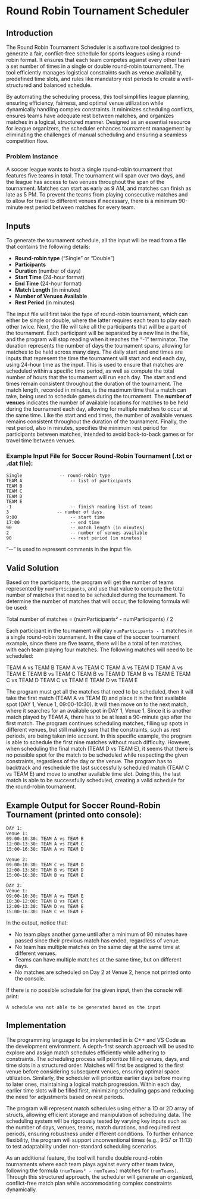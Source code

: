 # Round Robin Tournament Scheduler

## Introduction

The Round Robin Tournament Scheduler is a software tool designed to generate a fair, conflict-free schedule for sports leagues using a round-robin format. It ensures that each team competes against every other team a set number of times in a single or double round-robin tournament. The tool efficiently manages logistical constraints such as venue availability, predefined time slots, and rules like mandatory rest periods to create a well-structured and balanced schedule.

By automating the scheduling process, this tool simplifies league planning, ensuring efficiency, fairness, and optimal venue utilization while dynamically handling complex constraints. It minimizes scheduling conflicts, ensures teams have adequate rest between matches, and organizes matches in a logical, structured manner. Designed as an essential resource for league organizers, the scheduler enhances tournament management by eliminating the challenges of manual scheduling and ensuring a seamless competition flow.

### Problem Instance

A soccer league wants to host a single round-robin tournament that features five teams in total. The tournament will span over two days, and the league has access to two venues throughout the span of the tournament. Matches can start as early as 9 AM, and matches can finish as late as 5 PM. To prevent the teams from playing consecutive matches and to allow for travel to different venues if necessary, there is a minimum 90-minute rest period between matches for every team.

## Inputs

To generate the tournament schedule, all the input will be read from a file that contains the following details:

- **Round-robin type** (“Single” or “Double”)
- **Participants**
- **Duration** (number of days)
- **Start Time** (24-hour format)
- **End Time** (24-hour format)
- **Match Length** (in minutes)
- **Number of Venues Available**
- **Rest Period** (in minutes)

The input file will first take the type of round-robin tournament, which can either be single or double, where the latter requires each team to play each other twice. Next, the file will take all the participants that will be a part of the tournament. Each participant will be separated by a new line in the file, and the program will stop reading when it reaches the “-1” terminator. The duration represents the number of days the tournament spans, allowing for matches to be held across many days. The daily start and end times are inputs that represent the time the tournament will start and end each day, using 24-hour time as the input. This is used to ensure that matches are scheduled within a specific time period, as well as compute the total number of hours that the tournament will run each day. The start and end times remain consistent throughout the duration of the tournament. The match length, recorded in minutes, is the maximum time that a match can take, being used to schedule games during the tournament. The **number of venues** indicates the number of available locations for matches to be held during the tournament each day, allowing for multiple matches to occur at the same time. Like the start and end times, the number of available venues remains consistent throughout the duration of the tournament. Finally, the rest period, also in minutes, specifies the minimum rest period for participants between matches, intended to avoid back-to-back games or for travel time between venues.

### Example Input File for Soccer Round-Robin Tournament (.txt or .dat file):

```
Single			    -- round-robin type
TEAM A                  -- list of participants
TEAM B
TEAM C
TEAM D
TEAM E
-1                      -- finish reading list of teams
3		           -- number of days
9:00                    -- start time
17:00                   -- end time
90                      -- match length (in minutes)
2                       -- number of venues available
90                      -- rest period (in minutes)
```
“--” is used to represent comments in the input file.

## Valid Solution

Based on the participants, the program will get the number of teams represented by `numParticipants`, and use that value to compute the total number of matches that need to be scheduled during the tournament. To determine the number of matches that will occur, the following formula will be used:

Total number of matches = (numParticipants² - numParticipants) / 2

Each participant in the tournament will play `numParticipants - 1` matches in a single round-robin tournament. In the case of the soccer tournament example, since there are five teams, there will be a total of ten matches, with each team playing four matches. The following matches will need to be scheduled:

TEAM A vs TEAM B
TEAM A vs TEAM C
TEAM A vs TEAM D
TEAM A vs TEAM E
TEAM B vs TEAM C
TEAM B vs TEAM D
TEAM B vs TEAM E
TEAM C vs TEAM D
TEAM C vs TEAM E
TEAM D vs TEAM E


The program must get all the matches that need to be scheduled, then it will take the first match (TEAM A vs TEAM B) and place it in the first available spot (DAY 1, Venue 1, 09:00-10:30). It will then move on to the next match, where it searches for an available spot in DAY 1, Venue 1. Since it is another match played by TEAM A, there has to be at least a 90-minute gap after the first match. The program continues scheduling matches, filling up spots in different venues, but still making sure that the constraints, such as rest periods, are being taken into account. In this specific example, the program is able to schedule the first nine matches without much difficulty. However, when scheduling the final match (TEAM D vs TEAM E), it seems that there is no possible spot for the match to be scheduled while respecting the given constraints, regardless of the day or the venue. The program has to backtrack and reschedule the last successfully scheduled match (TEAM C vs TEAM E) and move to another available time slot. Doing this, the last match is able to be successfully scheduled, creating a valid schedule for the round-robin tournament.

## Example Output for Soccer Round-Robin Tournament (printed onto console):

```
DAY 1:
Venue 1:
09:00-10:30: TEAM A vs TEAM B
12:00-13:30: TEAM A vs TEAM C
15:00-16:30: TEAM A vs TEAM D

Venue 2:
09:00-10:30: TEAM C vs TEAM D
12:00-13:30: TEAM B vs TEAM D
15:00-16:30: TEAM B vs TEAM E

DAY 2:
Venue 1:
09:00-10:30: TEAM A vs TEAM E
10:30-12:00: TEAM B vs TEAM C
12:00-13:30: TEAM D vs TEAM E
15:00-16:30: TEAM C vs TEAM E
```

In the output, notice that:

- No team plays another game until after a minimum of 90 minutes have passed since their previous match has ended, regardless of venue.
- No team has multiple matches on the same day at the same time at different venues.
- Teams can have multiple matches at the same time, but on different days.
- No matches are scheduled on Day 2 at Venue 2, hence not printed onto the console.

If there is no possible schedule for the given input, then the console will print:

```
A schedule was not able to be generated based on the input
```

## Implementation

The programming language to be implemented in is C++ and VS Code as the development environment. A depth-first search approach will be used to explore and assign match schedules efficiently while adhering to constraints. The scheduling process will prioritize filling venues, days, and time slots in a structured order. Matches will first be assigned to the first venue before considering subsequent venues, ensuring optimal space utilization. Similarly, the scheduler will prioritize earlier days before moving to later ones, maintaining a logical match progression. Within each day, earlier time slots will be filled first, minimizing scheduling gaps and reducing the need for adjustments based on rest periods.

The program will represent match schedules using either a 1D or 2D array of structs, allowing efficient storage and manipulation of scheduling data. The scheduling system will be rigorously tested by varying key inputs such as the number of days, venues, teams, match durations, and required rest periods, ensuring robustness under different conditions. To further enhance flexibility, the program will support unconventional times (e.g., 9:57 or 11:13) to test adaptability under non-standard scheduling scenarios.

As an additional feature, the tool will handle double round-robin tournaments where each team plays against every other team twice, following the formula `(numTeams² - numTeams)` matches for `(numTeams)`. Through this structured approach, the scheduler will generate an organized, conflict-free match plan while accommodating complex constraints dynamically.
